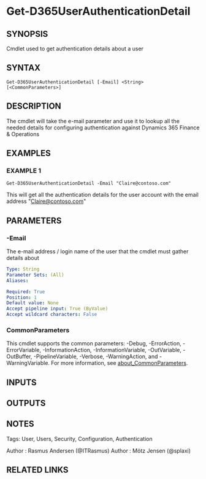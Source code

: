 ﻿---
external help file: d365fo.tools-help.xml
Module Name: d365fo.tools
online version:
schema: 2.0.0
---

# Get-D365UserAuthenticationDetail

## SYNOPSIS
Cmdlet used to get authentication details about a user

## SYNTAX

```
Get-D365UserAuthenticationDetail [-Email] <String> [<CommonParameters>]
```

## DESCRIPTION
The cmdlet will take the e-mail parameter and use it to lookup all the needed details for configuring authentication against Dynamics 365 Finance & Operations

## EXAMPLES

### EXAMPLE 1
```
Get-D365UserAuthenticationDetail -Email "Claire@contoso.com"
```

This will get all the authentication details for the user account with the email address "Claire@contoso.com"

## PARAMETERS

### -Email
The e-mail address / login name of the user that the cmdlet must gather details about

```yaml
Type: String
Parameter Sets: (All)
Aliases:

Required: True
Position: 1
Default value: None
Accept pipeline input: True (ByValue)
Accept wildcard characters: False
```

### CommonParameters
This cmdlet supports the common parameters: -Debug, -ErrorAction, -ErrorVariable, -InformationAction, -InformationVariable, -OutVariable, -OutBuffer, -PipelineVariable, -Verbose, -WarningAction, and -WarningVariable. For more information, see [about_CommonParameters](http://go.microsoft.com/fwlink/?LinkID=113216).

## INPUTS

## OUTPUTS

## NOTES
Tags: User, Users, Security, Configuration, Authentication

Author : Rasmus Andersen (@ITRasmus)
Author : Mötz Jensen (@splaxi)

## RELATED LINKS
